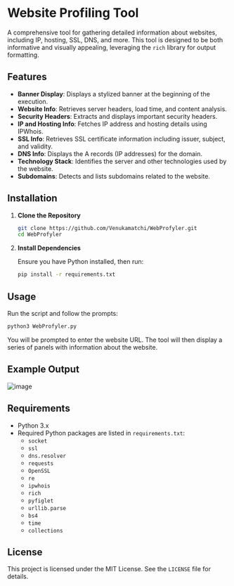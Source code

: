 # Website Profiling Tool

A comprehensive tool for gathering detailed information about websites, including IP, hosting, SSL, DNS, and more. This tool is designed to be both informative and visually appealing, leveraging the `rich` library for output formatting.

## Features

- **Banner Display**: Displays a stylized banner at the beginning of the execution.
- **Website Info**: Retrieves server headers, load time, and content analysis.
- **Security Headers**: Extracts and displays important security headers.
- **IP and Hosting Info**: Fetches IP address and hosting details using IPWhois.
- **SSL Info**: Retrieves SSL certificate information including issuer, subject, and validity.
- **DNS Info**: Displays the A records (IP addresses) for the domain.
- **Technology Stack**: Identifies the server and other technologies used by the website.
- **Subdomains**: Detects and lists subdomains related to the website.

## Installation

1. **Clone the Repository**

   ```bash
   git clone https://github.com/Venukamatchi/WebProfyler.git
   cd WebProfyler
   ```

2. **Install Dependencies**

   Ensure you have Python installed, then run:

   ```bash
   pip install -r requirements.txt
   ```

## Usage

Run the script and follow the prompts:

```bash
python3 WebProfyler.py
```

You will be prompted to enter the website URL. The tool will then display a series of panels with information about the website.

## Example Output

![image](https://github.com/user-attachments/assets/6fd43b2b-8e58-4797-bbb0-53c8241a66ad)

## Requirements

- Python 3.x
- Required Python packages are listed in `requirements.txt`:
  - `socket`
  - `ssl`
  - `dns.resolver`
  - `requests`
  - `OpenSSL`
  - `re`
  - `ipwhois`
  - `rich`
  - `pyfiglet`
  - `urllib.parse`
  - `bs4`
  - `time`
  - `collections`

## License

This project is licensed under the MIT License. See the `LICENSE` file for details.
